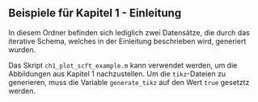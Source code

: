 ## Beispiele für Kapitel 1 - Einleitung

In diesem Ordner befinden sich lediglich zwei Datensätze, die durch das iterative Schema, welches in der Einleitung beschrieben wird, generiert wurden.

Das Skript `ch1_plot_scft_example.m` kann verwendet werden, um die Abbildungen aus Kapitel 1 nachzustellen. 
Um die `tikz`-Dateien zu generieren, muss die Variable `generate_tikz` auf den Wert `true` gesetztz werden.
